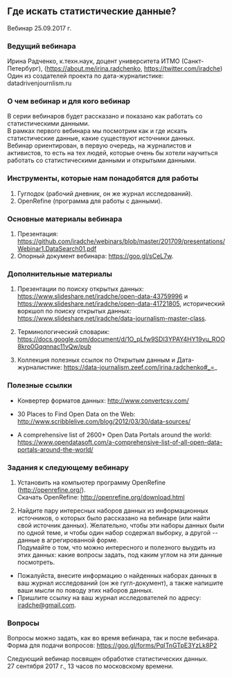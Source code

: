## Где искать статистические данные?
Вебинар 25.09.2017 г.      

### Ведущий вебинара
Ирина Радченко, к.техн.наук, доцент университета ИТМО (Санкт-Петербург), (https://about.me/irina.radchenko, https://twitter.com/iradche)
Один из создателей проекта по дата-журналистике: datadrivenjournlism.ru

### О чем вебинар и для кого вебинар
В серии вебинаров будет рассказано и показано как работать со статистическими данными.            
В рамках первого вебинара мы посмотрим как и где искать статистические данные, какие существуют источники данных.       
Вебинар ориентирован, в первую очередь, на журналистов и активистов, то есть на тех людей, которые очень бы хотели научиться работать со статистическими данными и открытыми данными.     


### Инструменты, которые нам понадобятся для работы

1. Гуглодок (рабочий дневник, он же журнал исследований).    
2. OpenRefine (программа для работы с данными).

### Основные материалы вебинара
1. Презентация:   https://github.com/iradche/webinars/blob/master/201709/presentations/Webinar1.DataSearch01.pdf           
2. Опорный документ вебинара: https://goo.gl/sCeL7w.       

### Дополнительные материалы
1. Презентации по поиску открытых данных: https://www.slideshare.net/iradche/open-data-43759996 и https://www.slideshare.net/iradche/open-data-41721805, исторический воркшоп по поиску открытых данных: https://www.slideshare.net/iradche/data-journalism-master-class.     

2. Терминологический словарик: https://docs.google.com/document/d/1O_pLfw9SDl3YPAY4HY19vu_ROO8kro0Gqqnnac11vQw/pub          
3. Коллекция полезных ссылок по Открытым данным и Дата-журналистике: https://data-journalism.zeef.com/irina.radchenko#_=_     

###  Полезные ссылки
* Конвертер форматов данных: http://www.convertcsv.com/      

* 30 Places to Find Open Data on the Web: http://www.scribblelive.com/blog/2012/03/30/data-sources/      
* A comprehensive list of 2600+ Open Data Portals around the world: https://www.opendatasoft.com/a-comprehensive-list-of-all-open-data-portals-around-the-world/      



### Задания к следующему вебинару
1. Установить на компьютер программу OpenRefine (http://openrefine.org/).     
Скачать OpenRefine: http://openrefine.org/download.html     

2. Найдите пару интересных наборов данных из информационных источников, о которых было рассказано на вебинаре (или найти свой источник данных). Желательно, чтобы эти наборы данных были по одной теме, и чтобы один набор содержал выборку, а другой -- данные в агрегированной форме.      
Подумайте о том, что можно интересного и полезного выудить из этих данных: какие вопросы задать, под каким углом на эти данные посмотреть.     
* Пожалуйста, внесите информацию о найденных наборах данных в ваш журнал исследований (он же гугл-документ), а также напишите ваши мысли по поводу этих наборов данных.      
* Пришлите ссылку на ваш журнал исследователей по адресу: iradche@gmail.com.     

### Вопросы 

Вопросы можно задать, как во время вебинара, так и после вебинара.
Форма для подачи вопросов: https://goo.gl/forms/PqITnGTpE3YzLk8P2         

       
Следующий вебинар посвящен обработке статистических данных.         
27 сентября 2017 г., 13 часов по московскому времени.        



